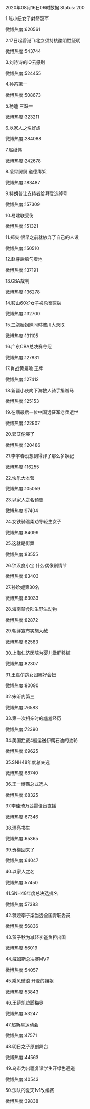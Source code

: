 2020年08月16日06时数据
Status: 200

1.陈小纭女子射箭冠军

微博热度:620561

2.17日起香港飞北京须持核酸阴性证明

微博热度:543744

3.刘诗诗的iO云感刷

微博热度:524455

4.孙芮第一

微博热度:508673

5.杨迪 三缺一

微博热度:323211

6.以家人之名好虐

微博热度:284088

7.赵继伟

微博热度:242678

8.凌霄舅舅 道德绑架

微博热度:183487

9.特朗普让支持者给拜登选绰号

微博热度:157309

10.易建联受伤

微博热度:151321

11.郑爽 很早之前就放弃了自己的人设

微博热度:150510

12.赵睿后脑勺着地

微博热度:137191

13.CBA裁判

微博热度:136278

14.鞍山60岁女子被杀案告破

微博热度:132700

15.三胞胎姐妹同时被川大录取

微博热度:131105

16.广东CBA总决赛夺冠

微博热度:127831

17.肖战黄景瑜 王牌

微博热度:127412

18.新疆小伙向下海救人骑手捐赠马

微博热度:125153

19.在缅最后一位中国远征军老兵逝世

微博热度:122807

20.郭艾伦哭了

微博热度:120486

21.李宇春没想到得罪了那么多娱记

微博热度:116255

22.快乐大本营

微博热度:105059

23.以家人之名预告

微博热度:97404

24.女铁骑温柔劝导轻生女子

微博热度:84099

25.这就是街舞

微博热度:83555

26.钟汉良小宝 什么偶像剧情节

微博热度:83403

27.孙珍妮第30名

微博热度:83033

28.海南禁食陆生野生动物

微博热度:82872

29.朝鲜宣布实施大赦

微博热度:82583

30.上海仁济医院为婴儿做肝移植

微博热度:82307

31.王嘉尔跳女团舞好会扭

微博热度:80090

32.宋昕冉第三

微博热度:76583

33.第一次相亲时的尴尬经历

微博热度:72390

34.美国拦截4艘运送伊朗石油的油轮

微博热度:69625

35.SNH48年度总决选

微博热度:68740

36.王一博霸总式选人

微博热度:68325

37.李佳琦万茜雷佳音直播

微博热度:67346

38.漂亮书生

微博热度:65365

39.贺梅回来了

微博热度:64047

40.以家人之名

微博热度:57450

41.SNH48年度总决选排名

微博热度:57383

42.薇娅李子柒当选全国青联委员

微博热度:56836

43.贺子秋为减轻李爸负担出国

微博热度:56019

44.威姆斯总决赛MVP

微博热度:54057

45.乘风破浪 开麦的姐姐

微博热度:53843

46.王薪凯垫脚梅奥

微博热度:53247

47.超新星运动会

微博热度:47571

48.明日之子原创舞台

微博热度:44563

49.乌市为出疆复课学生开绿色通道

微博热度:40543

50.乐队的夏天1v1改编赛

微博热度:39838


